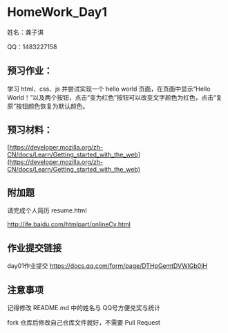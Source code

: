 # HomeWork_Day1

姓名：龚子淇

QQ：1483227158

## 预习作业：

学习 html、css、js 并尝试实现一个 hello world 页面，在页面中显示“Hello World！”以及两个按钮，点击“变为红色”按钮可以改变文字颜色为红色，点击“复原”按钮颜色恢复为默认颜色。

## 预习材料：
[https://developer.mozilla.org/zh-CN/docs/Learn/Getting_started_with_the_web](https://developer.mozilla.org/zh-CN/docs/Learn/Getting_started_with_the_web)

## 附加题

请完成个人简历 resume.html 

http://ife.baidu.com/htmlpart/onlineCv.html

## 作业提交链接

day01作业提交
https://docs.qq.com/form/page/DTHpGemtDVWlGb0lH

## 注意事项
记得修改 README.md 中的姓名与 QQ号方便兑奖与统计

fork 仓库后修改自己仓库文件就好，不需要 Pull Request
